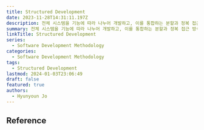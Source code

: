 ```yaml
---
title: Structured Development
date: 2023-11-28T14:31:11.197Z
description: 전체 시스템을 기능에 따라 나누어 개발하고, 이를 통합하는 분할과 정복 접근 방식의 방법론
summary: 전체 시스템을 기능에 따라 나누어 개발하고, 이를 통합하는 분할과 정복 접근 방식의 방법론
linkTitle: Structured Development
series:
  - Software Development Methodology
categories:
  - Software Development Methodology
tags:
  - Structured Development
lastmod: 2024-01-03T23:06:49
draft: false
featured: true
authors:
  - Hyunyoun Jo
---
```


## Reference

